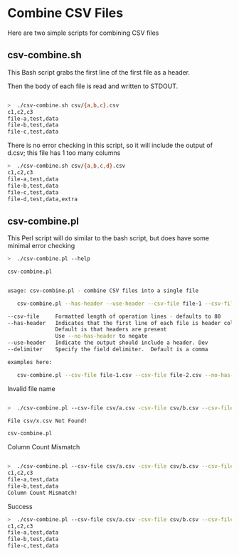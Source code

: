 
# Combine CSV Files

Here are two simple scripts for combining CSV files

## csv-combine.sh

This Bash script grabs the first line of the first file as a header.

Then the body of each file is read and written to STDOUT.

```bash

>  ./csv-combine.sh csv/{a,b,c}.csv
c1,c2,c3
file-a,test,data
file-b,test,data
file-c,test,data

```

There is no error checking in this script, so it will include the output of d.csv; this file has 1 too many columns

```bash
>  ./csv-combine.sh csv/{a,b,c,d}.csv
c1,c2,c3
file-a,test,data
file-b,test,data
file-c,test,data
file-d,test,data,extra
```


## csv-combine.pl

This Perl script will do similar to the bash script, but does have some minimal error checking

```bash
>  ./csv-combine.pl --help

csv-combine.pl


usage: csv-combine.pl - combine CSV files into a single file

   csv-combine.pl --has-header --use-header --csv-file file-1 --csv-file file-2

--csv-file     Formatted length of operation lines - defaults to 80
--has-header   Indicates that the first line of each file is header column names.
               Default is that headers are present
               Use --no-has-header to negate
--use-header   Indicate the output should include a header. Dev
--delimiter    Specify the field delimiter.  Default is a comma

examples here:

   csv-combine.pl --csv-file file-1.csv --csv-file file-2.csv --no-has-header
```

Invalid file name

```bash

>  ./csv-combine.pl --csv-file csv/a.csv -csv-file csv/b.csv --csv-file csv/x.csv

File csv/x.csv Not Found!

csv-combine.pl

```

Column Count Mismatch

```bash

>  ./csv-combine.pl --csv-file csv/a.csv -csv-file csv/b.csv --csv-file csv/d.csv
c1,c2,c3
file-a,test,data
file-b,test,data
Column Count Mismatch!

```


Success

```bash
>  ./csv-combine.pl --csv-file csv/a.csv -csv-file csv/b.csv --csv-file csv/c.csv
c1,c2,c3
file-a,test,data
file-b,test,data
file-c,test,data
```


